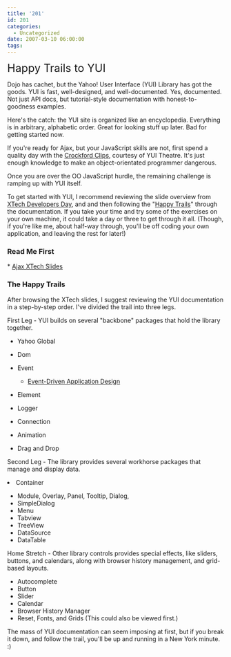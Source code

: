 ```yaml
---
title: '201'
id: 201
categories:
  - Uncategorized
date: 2007-03-10 06:00:00
tags:
---
```


<span style="font-size:180%;">Happy Trails to YUI</span>

Dojo has cachet, but the Yahoo! User Interface (YUI) Library has got the goods. YUI is fast, well-designed, and well-documented. Yes, documented. Not just API docs, but tutorial-style documentation with honest-to-goodness examples. 

Here's the catch: the YUI site is organized like an encyclopedia. Everything is in arbitrary, alphabetic order. Great for looking stuff up later. Bad for getting started now. 

If you're ready for Ajax, but your JavaScript skills are not, first spend a quality day with the [Crockford Clips](http://jroller.com/page/TedHusted?entry=crockford_clips), courtesy of YUI Theatre. It's just enough knowledge to make an object-orientated programmer dangerous.

Once you are over the OO JavaScript hurdle, the remaining challenge is ramping up with YUI itself. 

To get started with YUI, I recommend reviewing the slide overview from [XTech Developers Day](http://simon.incutio.com/slides/2006/xtech/yui-slides.pdf), and and then following the "[Happy Trails](http://www.blogger.com/post-create.g?blogID=5208774#trail)" through the documentation. If you take your time and try some of the exercises on your own machine, it could take a day or three to get through it all. (Though, if you're like me, about half-way through, you'll be off coding your own application, and leaving the rest for later!)
<a name="trail"></a>

### <a name="trail">Read Me First</a>

<a name="trail"></a>*   [Ajax XTech Slides](http://simon.incutio.com/slides/2006/xtech/yui-slides.pdf)

### The Happy Trails

After browsing the XTech slides, I suggest reviewing the YUI documentation in a step-by-step order. I've divided the trail into three legs.

First Leg - YUI builds on several "backbone" packages that hold the library together.

*   Yahoo Global
*   Dom
*   Event

    *   [Event-Driven Application Design](http://yuiblog.com/blog/2007/01/17/event-plan/)
*   Element
*   Logger
*   Connection
*   Animation
*   Drag and Drop

Second Leg - The library provides several workhorse packages that manage and display data.
<li>Container</li>

*   Module, Overlay, Panel, Tooltip, Dialog,<li>SimpleDialog</li><li>Menu</li><li>Tabview</li><li>TreeView</li><li>DataSource</li><li>DataTable</li>

Home Stretch - Other library controls provides special effects, like sliders, buttons, and calendars, along with browser history management, and grid-based layouts.

*   Autocomplete
*   Button
*   Slider
*   Calendar
*   Browser History Manager
*   Reset, Fonts, and Grids (This could also be viewed first.)

The mass of YUI documentation can seem imposing at first, but if you break it down, and follow the trail, you'll be up and running in a New York minute. :)